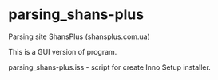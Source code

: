 # parsing_shans-plus
Parsing site ShansPlus (shansplus.com.ua)

This is a GUI version of program.

parsing_shans-plus.iss - script for create Inno Setup installer.
